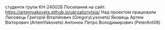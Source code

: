 студенти групи КН-24002Б 
Посилання на сайт: https://artemyakovets.github.io/ukrzaliznytsia/ 
Над проектом працювали Лисовець Григорій Віталійович (GregoryLysovets) 
Яковець Артем Вікторович (ArtemYakovets) 
Антонюк Петро Володимирович (PeterAnt08)

